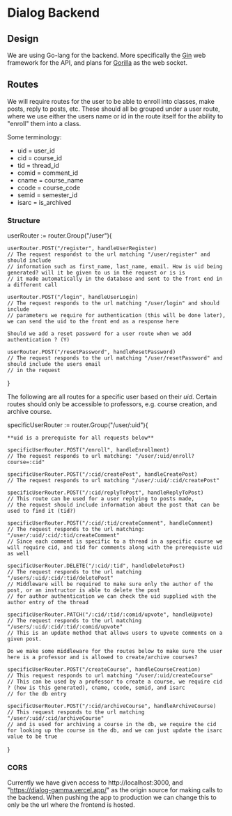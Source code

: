 # Dialog Backend

## Design

We are using Go-lang for the backend. More specifically the [Gin](https://github.com/gin-gonic/gin) web framework for the API, and plans for [Gorilla](https://github.com/gorilla/websocket) as the web socket.

## Routes

We will require routes for the user to be able to enroll into classes, make posts, reply to posts, etc. These should all be grouped under a user route, where we use either the users name or id
in the route itself for the ability to "enroll" them into a class.

Some terminology:

- uid = user_id
- cid = course_id
- tid = thread_id
- comid = comment_id
- cname = course_name
- ccode = course_code
- semid = semester_id
- isarc = is_archived

### Structure

userRouter := router.Group("/user"){

    userRouter.POST("/register", handleUserRegister)
    // The request respondst to the url matching "/user/register" and should include
    // information such as first_name, last_name, email. How is uid being generated? will it be given to us in the request or is is
    // it made automatically in the database and sent to the front end in a different call

    userRouter.POST("/login", handleUserLogin)
    // The request responds to the url matching "/user/login" and should include
    // parameters we require for authentication (this will be done later), we can send the uid to the front end as a response here

    Should we add a reset password for a user route when we add authentication ? (Y)

    userRouter.POST("/resetPassword", handleResetPassword)
    // The request responds to the url matching "/user/resetPassword" and should include the users email
    // in the request

}

The following are all routes for a specific user based on their _uid_. Certain routes should only be accessible to professors, e.g. course creation, and archive course.

specificUserRouter := router.Group("/user/:uid"){

    **uid is a prerequiste for all requests below**

    specificUserRouter.POST("/enroll", handleEnrollment)
    // The request responds to url matching: "/user/:uid/enroll?course=:cid"

    specificUserRouter.POST("/:cid/createPost", handleCreatePost)
    // The request responds to url matching "/user/:uid/:cid/createPost"

    specificUserRouter.POST("/:cid/replyToPost", handleReplyToPost)
    // This route can be used for a user replying to posts made,
    // the request should include information about the post that can be used to find it (tid?)

    specificUserRouter.POST("/:cid/:tid/createComment", handleComment)
    // The request responds to the url matching: "/user/:uid/:cid/:tid/createComment"
    // Since each comment is specific to a thread in a specific course we will require cid, and tid for comments along with the prerequiste uid as well

    specificUserRouter.DELETE("/:cid/:tid", handleDeletePost)
    // The request responds to the url matching "/users/:uid/:cid/:tid/deletePost"
    // Middleware will be required to make sure only the author of the post, or an instructor is able to delete the post
    // for author authentication we can check the uid supplied with the author entry of the thread

    specificUserRouter.PATCH("/:cid/:tid/:comid/upvote", handleUpvote)
    // The request responds to the url matching "/users/:uid/:cid/:tid/:comid/upvote"
    // This is an update method that allows users to upvote comments on a given post.

    Do we make some middleware for the routes below to make sure the user here is a professor and is allowed to create/archive courses?

    specificUserRouter.POST("/createCourse", handleCourseCreation)
    // This request responds to url matching "/user/:uid/createCourse"
    // This can be used by a professor to create a course, we require cid ? (how is this generated), cname, ccode, semid, and isarc
    // for the db entry

    specificUserRouter.POST("/:cid/archiveCourse", handleArchiveCourse)
    // This request responds to the url matching "/user/:uid/:cid/archiveCourse"
    // and is used for archiving a course in the db, we require the cid for looking up the course in the db, and we can just update the isarc value to be true

}

### CORS

Currently we have given access to http://localhost:3000, and "https://dialog-gamma.vercel.app/" as the origin source for making calls to the backend. When pushing
the app to production we can change this to only be the url where the frontend is hosted.

